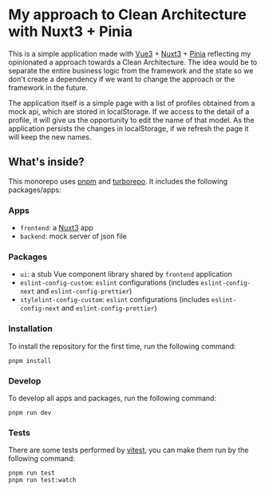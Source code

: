# My approach to Clean Architecture with Nuxt3 + Pinia

This is a simple application made with [Vue3](https://vuejs.org/) + [Nuxt3](https://nuxt.com) + [Pinia](https://pinia.vuejs.org/) reflecting my opinionated a approach towards a Clean Architecture. The idea would be to separate the entire business logic from the framework and the state so we don't create a dependency if we want to change the approach or the framework in the future.

The application itself is a simple page with a list of profiles obtained from a mock api, which are stored in localStorage. If we access to the detail of a profile, it will give us the opportunity to edit the name of that model. As the application persists the changes in localStorage, if we refresh the page it will keep the new names. 
## What's inside?

This monorepo uses [pnpm](https://pnpm.io) and [turborepo](https://turbo.build/). It includes the following packages/apps:

### Apps

- `frontend`: a [Nuxt3](https://nuxt.com) app
- `backend`: mock server of json file

### Packages
- `ui`: a stub Vue component library shared by `frontend` application
- `eslint-config-custom`: `eslint` configurations (includes `eslint-config-next` and `eslint-config-prettier`)
- `stylelint-config-custom`: `eslint` configurations (includes `eslint-config-next` and `eslint-config-prettier`)

### Installation

To install the repository for the first time, run the following command:

```
pnpm install
```

### Develop

To develop all apps and packages, run the following command:

```
pnpm run dev
```

### Tests

There are some tests performed by [vitest](https://vitest.dev/), you can make them run by the following command:

```
pnpm run test
pnpm run test:watch
```
